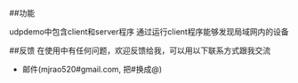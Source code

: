 ##功能

udpdemo中包含client和server程序
通过运行client程序能够发现局域网内的设备


##反馈
在使用中有任何问题，欢迎反馈给我，可以用以下联系方式跟我交流

* 邮件(mjrao520#gmail.com, 把#换成@)
